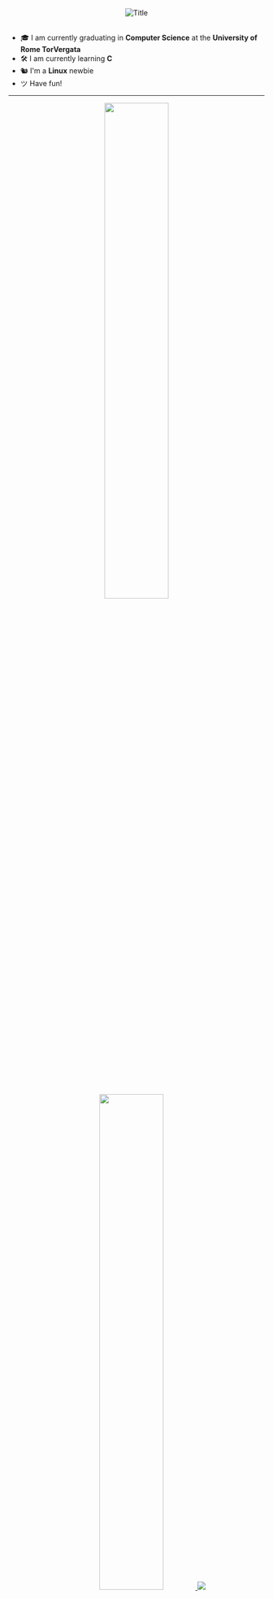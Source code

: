 <!-- https://github.com/Anmol-Baranwal/Cool-GIFs-For-GitHub/blob/main/README.md
<img align="left" src="https://orhun.dev/img/crow.png">

# Hi 👋, I am Ale!

<img align="left" src="https://github.com/Anmol-Baranwal/Cool-GIFs-For-GitHub/assets/74038190/7b282ec6-fcc3-4600-90a7-2c3140549f58" width="100">
-->
<div align="center">
<img src="https://readme-typing-svg.herokuapp.com?font=Architects+Daughter&color=%2338C2FF&size=50&center=true&vCenter=true&height=60&width=600&lines=Hey!+I'm+Ale;Welcome+to+my+profile!;Ace" alt="Title"></img>
</div>

<br>

- 🎓 I am currently graduating in **Computer Science** at the **University of Rome TorVergata**
- 🛠 I am currently learning **C**
- 🐿 I'm a **Linux** newbie
- ツ Have fun!

---

<p align="center">
  <a href="#">
  <img height="50%" width="auto" src ="https://github-readme-stats.vercel.app/api?username=alesandu&show_icons=true&count_private=true&theme=dark&hide_border=true&hide=issues,contribs&bg_color=00000000">
  <img height="50%" width="auto" src ="https://github-readme-stats.vercel.app/api/top-langs/?username=alesandu&layout=compact&hide_border=true&theme=dark&bg_color=00000000&langs_count=6&hide=jupyter%20notebook,tex,css,php&exclude_repo=repodamettere">
  <img src ="https://github-readme-streak-stats.herokuapp.com?user=alesandu&theme=dark&hide_border=true&background=FFFFFF00"></a>

---
<div align="center">
<a href="https://paypal.me/alesasu" target="_blank" rel="noopener noreferrer"> <img align="center" src="https://cdn.buymeacoffee.com/buttons/v2/default-orange.png" height="50" width="210" alt="alesasu.ù-coffe" /></a></img>
</div>
  
</p>


<!--
**alesandu/alesandu** is a ✨ _special_ ✨ repository because its `README.md` (this file) appears on your GitHub profile.

Here are some ideas to get you started:

- 🔭 I’m currently working on ...
- 🌱 I’m currently learning ...
- 👯 I’m looking to collaborate on ...
- 🤔 I’m looking for help with ...
- 💬 Ask me about ...
- 📫 How to reach me: ...
- 😄 Pronouns: ...
- ⚡ Fun fact: ...
-->
